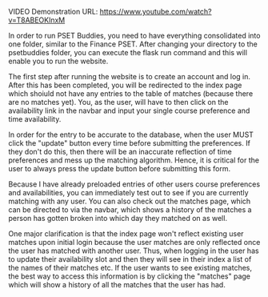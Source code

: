 VIDEO Demonstration URL: https://www.youtube.com/watch?v=T8ABEOKlnxM

In order to run PSET Buddies, you need to have everything consolidated into one folder, similar to the Finance PSET. After changing your directory
to the psetbuddies folder, you can execute the flask run command and this will enable you to run the website.

The first step after running the website is to create an account and log in. After this has been completed, you will be redirected to the index page which shoiuld not have any entries to the table of matches (because there are no matches yet). You, as the user, will have to then click on the availability link in the navbar and input your single course preference and time availability.

In order for the entry to be accurate to the database, when the user MUST click the "update" button every time before submitting the preferences. If they don't do this, then there will be an inaccurate reflection of time preferences and mess up the matching algorithm. Hence, it is critical for the user to always press the update button before submitting this form.

Because I have already preloaded entries of other users course preferences and availabilities, you can immediately test out to see if you are currently matching with any user. You can also check out the matches page, which can be directed to via the navbar, which shows a history of the matches a person has gotten broken into which day they matched on as well.

One major clarification is that the index page won't reflect existing user matches upon initial login because the user matches are only reflected once the user has matched with another user. Thus, when logging in the user has to update their availability slot and then they will see in their index a list of the names of their matches etc. If the user wants to see existing matches, the best way to access this information is by clicking the "matches" page which will show a history of all the matches that the user has had.